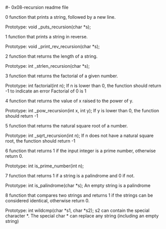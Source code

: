 #- 0x08-recursion readme file

0 function that prints a string, followed by a new line.

Prototype: void _puts_recursion(char *s);

1  function that prints a string in reverse.

Prototype: void _print_rev_recursion(char *s);

2 function that returns the length of a string.

Prototype: int _strlen_recursion(char *s);

3  function that returns the factorial of a given number.

Prototype: int factorial(int n);
If n is lower than 0, the function should return -1 to indicate an error
Factorial of 0 is 1

4 function that returns the value of x raised to the power of y.

Prototype: int _pow_recursion(int x, int y);
If y is lower than 0, the function should return -1

5  function that returns the natural square root of a number.

Prototype: int _sqrt_recursion(int n);
If n does not have a natural square root, the function should return -1

6 function that returns 1 if the input integer is a prime number, otherwise return 0.

Prototype: int is_prime_number(int n);
 
7 function that returns 1 if a string is a palindrome and 0 if not.

Prototype: int is_palindrome(char *s);
An empty string is a palindrome

8 function that compares two strings and returns 1 if the strings can be considered identical, otherwise return 0.

Prototype: int wildcmp(char *s1, char *s2);
s2 can contain the special character *.
The special char * can replace any string (including an empty string)

